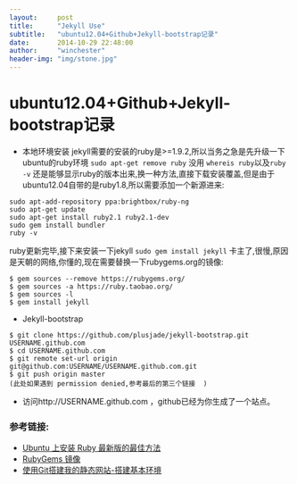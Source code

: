 ```yaml
---
layout:     post
title:      "Jekyll Use"
subtitle:   "ubuntu12.04+Github+Jekyll-bootstrap记录"
date:       2014-10-29 22:48:00
author:     "winchester"
header-img: "img/stone.jpg"
---
```



# ubuntu12.04+Github+Jekyll-bootstrap记录
- 本地环境安装
jekyll需要的安装的ruby是>=1.9.2,所以当务之急是先升级一下ubuntu的ruby环境
`sudo apt-get remove ruby`
没用
`whereis ruby`以及`ruby -v`
还是能够显示ruby的版本出来,换一种方法,直接下载安装覆盖,但是由于ubuntu12.04自带的是ruby1.8,所以需要添加一个新源进来:
<pre><code>sudo apt-add-repository ppa:brightbox/ruby-ng
sudo apt-get update
sudo apt-get install ruby2.1 ruby2.1-dev
sudo gem install bundler
ruby -v</code></pre>
ruby更新完毕,接下来安装一下jekyll
`sudo gem install jekyll`
卡主了,很慢,原因是天朝的网络,你懂的,现在需要替换一下rubygems.org的镜像:
<pre><code>$ gem sources --remove https://rubygems.org/
$ gem sources -a https://ruby.taobao.org/
$ gem sources -l
$ gem install jekyll</code></pre>
- Jekyll-bootstrap
<pre><code>$ git clone https://github.com/plusjade/jekyll-bootstrap.git USERNAME.github.com
$ cd USERNAME.github.com
$ git remote set-url origin git@github.com:USERNAME/USERNAME.github.com.git
$ git push origin master 
(此处如果遇到 permission denied,参考最后的第三个链接  )</code></pre>
- 访问http://USERNAME.github.com ，github已经为你生成了一个站点。

### 参考链接:
- [Ubuntu 上安装 Ruby 最新版的最佳方法](http://chloerei.com/2014/07/13/the-best-way-to-install-the-latest-version-of-ruby-on-ubuntu/)
- [RubyGems 镜像](http://ruby.taobao.org/)
- [使用Git搭建我的静态网站-搭建基本环境](http://www.cnblogs.com/flyher/p/3361140.html)
